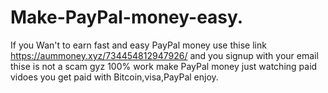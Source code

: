 # Make-PayPal-money-easy.
If you Wan't to earn fast and easy PayPal money use thise link     https://aummoney.xyz/734454812947926/   and you signup with your email thise is not a scam gyz 100% work make  PayPal money just watching paid vidoes you get paid with Bitcoin,visa,PayPal enjoy.
